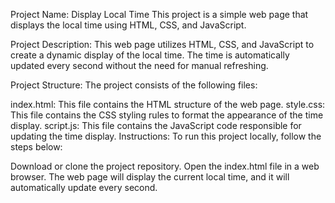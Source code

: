 Project Name: Display Local Time
This project is a simple web page that displays the local time using HTML, CSS, and JavaScript.

Project Description:
This web page utilizes HTML, CSS, and JavaScript to create a dynamic display of the local time. The time is automatically updated every second without the need for manual refreshing.

Project Structure:
The project consists of the following files:

index.html: This file contains the HTML structure of the web page.
style.css: This file contains the CSS styling rules to format the appearance of the time display.
script.js: This file contains the JavaScript code responsible for updating the time display.
Instructions:
To run this project locally, follow the steps below:

Download or clone the project repository.
Open the index.html file in a web browser.
The web page will display the current local time, and it will automatically update every second.
